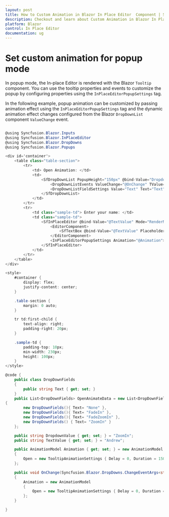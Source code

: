 ```yaml
---
layout: post
title: How to Custom Animation in Blazor In Place Editor  Component | Syncfusion
description: Checkout and learn about Custom Animation in Blazor In Place Editor  component of Syncfusion, and more details.
platform: Blazor
control: In Place Editor 
documentation: ug
---
```


# Set custom animation for popup mode

In popup mode, the In-place Editor is rendered with the Blazor `Tooltip` component. You can use the tooltip properties and events to customize the popup by configuring properties using the `InPlaceEditorPopupSettings` tag.

In the following example, popup animation can be customized by passing animation effect using the `InPlaceEditorPopupSettings` tag and the dynamic animation effect changes configured from the Blazor `DropDownList` component `ValueChange` event.

```csharp

@using Syncfusion.Blazor.Inputs
@using Syncfusion.Blazor.InPlaceEditor
@using Syncfusion.Blazor.DropDowns
@using Syncfusion.Blazor.Popups

<div id='container'>
    <table class="table-section">
        <tr>
            <td> Open Animation: </td>
            <td>
                <SfDropDownList PopupHeight="150px" @bind-Value="DropdownValue" Placeholder="Select a animate type" DataSource="OpenAnimateData">
                    <DropDownListEvents ValueChange="@OnChange" TValue="string" TItem="DropDownFields"></DropDownListEvents>
                    <DropDownListFieldSettings Value="Text" Text="Text"></DropDownListFieldSettings>
                </SfDropDownList>
            </td>
        </tr>
        <tr>
            <td class="sample-td"> Enter your name: </td>
            <td class="sample-td">
                <SfInPlaceEditor @bind-Value="@TextValue" Mode="RenderMode.Popup" TValue="string">
                    <EditorComponent>
                        <SfTextBox @bind-Value="@TextValue" Placeholder="Enter some text"></SfTextBox>
                    </EditorComponent>
                    <InPlaceEditorPopupSettings Animation="@Animation"></InPlaceEditorPopupSettings>
                </SfInPlaceEditor>
            </td>
        </tr>
    </table>
</div>

<style>
    #container {
        display: flex;
        justify-content: center;
    }

    .table-section {
        margin: 0 auto;
    }

    tr td:first-child {
        text-align: right;
        padding-right: 20px;
    }

    .sample-td {
        padding-top: 10px;
        min-width: 230px;
        height: 100px;
    }
</style>

@code {
    public class DropDownFields
    {
        public string Text { get; set; }
    }
    public List<DropDownFields> OpenAnimateData = new List<DropDownFields>()
{
        new DropDownFields(){ Text= "None" },
        new DropDownFields(){ Text= "FadeIn" },
        new DropDownFields(){ Text= "FadeZoomIn" },
        new DropDownFields() { Text= "ZoomIn" }
    };

    public string DropdownValue { get; set; } = "ZoomIn";
    public string TextValue { get; set; } = "Andrew";

    public AnimationModel Animation { get; set; } = new AnimationModel
    {
        Open = new TooltipAnimationSettings { Delay = 0, Duration = 150, Effect = Effect.ZoomIn }
    };

    public void OnChange(Syncfusion.Blazor.DropDowns.ChangeEventArgs<string, DropDownFields> args)
    {
        Animation = new AnimationModel
        {
            Open = new TooltipAnimationSettings { Delay = 0, Duration = 150, Effect = (Effect)System.Enum.Parse(typeof(Effect), args.Value) }
        };
    }

}

```
